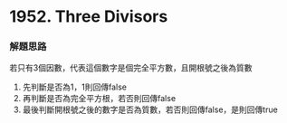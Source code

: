 # 1952. Three Divisors
### 解題思路
若只有3個因數，代表這個數字是個完全平方數，且開根號之後為質數<br>
1. 先判斷是否為1，1則回傳false
2. 再判斷是否為完全平方根，若否則回傳false
3. 最後判斷開根號之後的數字是否為質數，若否則回傳false，是則回傳true
